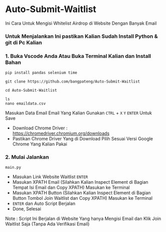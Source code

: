 # Auto-Submit-Waitlist
Ini Cara Untuk Mengisi Whitelist Airdrop di Website Dengan Banyak Email

### Untuk Menjalankan Ini pastikan Kalian Sudah Install Python & git di Pc Kalian

### 1. Buka Vscode Anda Atau Buka Terminal Kalian dan Install Bahan

```
pip install pandas selenium time
```

```
git clone https://github.com/bangpateng/Auto-Submit-Waitlist
```
```
cd Auto-Submit-Waitlist
```
```
ls
nano emaildata.csv
```
Masukan Data Email Email Yang Kalian Gunakan `CTRL` + `X` `Y` `ENTER` Untuk Save


- Download Chrome Driver : https://chromedriver.chromium.org/downloads
- Pastikan Chrome Driver Yang di Download Pilih Sesuai Versi Google Chrome Yang Kalian Pakai


### 2. Mulai Jalankan

```
main.py
```

- Masukan Link Website Waitlist `ENTER`
- Masukan XPATH Email (Silahkan Kalian Inspect Element di Bagian Tempat Isi Email dan Copy XPATH) Masukan ke Terminal
- Masukan XPATH Button (Silahkan Kalian Inspect Element di Bagian Button Tombol Join Waitlist dan Copy XPATH) Masukan ke Terminal
- `ENTER` dan Auto Script Berjalan
- Done, Selesai

Note : Script Ini Berjalan di Website Yang hanya Mengisi Email dan Klik Join Waitlist Saja (Tanpa Ada Verifikasi Email)
